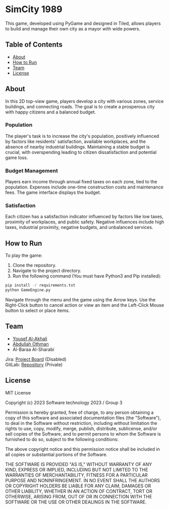 # SimCity 1989

This game, developed using PyGame and designed in Tiled, allows players to build and manage their own city as a mayor with wide powers.

## Table of Contents

- [About](#about)
- [How to Run](#how-to-run)
- [Team](#team)
- [License](#license)

## About <a name="about"></a>

In this 2D top-view game, players develop a city with various zones, service buildings, and connecting roads. The goal is to create a prosperous city with happy citizens and a balanced budget.

### Population

The player's task is to increase the city's population, positively influenced by factors like residents' satisfaction, available workplaces, and the absence of nearby industrial buildings. Maintaining a stable budget is crucial, with overspending leading to citizen dissatisfaction and potential game loss.

### Budget Management

Players earn income through annual fixed taxes on each zone, tied to the population. Expenses include one-time construction costs and maintenance fees. The game interface displays the budget.

### Satisfaction

Each citizen has a satisfaction indicator influenced by factors like low taxes, proximity of workplaces, and public safety. Negative influences include high taxes, industrial proximity, negative budgets, and unbalanced services.

## How to Run <a name="how-to-run"></a>

To play the game:

1. Clone the repository.
2. Navigate to the project directory.
3. Run the following command (You must have Python3 and Pip installed):

```bash
pip install -r requirements.txt
python GameEngine.py
```

Navigate through the menu and the game using the Arrow keys. 
Use the Right-Click button to cancel action or view an item and the Left-Click Mouse button to select or place items.

## Team <a name="team"></a>

- [Yousef Al-Akhali](https://github.com/Yousef-1022)
- [Abdullah Othman](https://github.com/OthmanAbdullah)
- Al-Baraa Al-Sharabi

Jira: [Project Board](https://blog-post.atlassian.net/jira/software/c/projects/BS/boards/4/roadmap) (Disabled)  
GitLab: [Repository](https://szofttech.inf.elte.hu/software-technology-2023/group-3/befk-squad.git) (Private)



## License <a name="license"></a>
MIT License

Copyright (c) 2023 Software technology 2023 / Group 3


Permission is hereby granted, free of charge, to any person obtaining a copy
of this software and associated documentation files (the "Software"), to deal
in the Software without restriction, including without limitation the rights
to use, copy, modify, merge, publish, distribute, sublicense, and/or sell
copies of the Software, and to permit persons to whom the Software is
furnished to do so, subject to the following conditions:

The above copyright notice and this permission notice shall be included in all
copies or substantial portions of the Software.

THE SOFTWARE IS PROVIDED "AS IS," WITHOUT WARRANTY OF ANY KIND, EXPRESS OR
IMPLIED, INCLUDING BUT NOT LIMITED TO THE WARRANTIES OF MERCHANTABILITY,
FITNESS FOR A PARTICULAR PURPOSE AND NONINFRINGEMENT. IN NO EVENT SHALL THE
AUTHORS OR COPYRIGHT HOLDERS BE LIABLE FOR ANY CLAIM, DAMAGES OR OTHER
LIABILITY, WHETHER IN AN ACTION OF CONTRACT, TORT OR OTHERWISE, ARISING FROM,
OUT OF OR IN CONNECTION WITH THE SOFTWARE OR THE USE OR OTHER DEALINGS IN THE
SOFTWARE.
